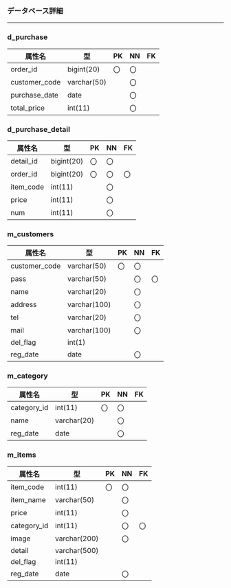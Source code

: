 ### データベース詳細
*****

### d_purchase
|属性名| 型 | PK | NN | FK |
|-----|----|----|----|----|
|order_id|bigint(20)|〇|〇||
|customer_code|varchar(50)||〇|| 
|purchase_date|date||〇||
|total_price|int(11)||〇||

### d_purchase_detail
|属性名| 型 | PK | NN | FK |
|-----|----|----|----|----|
|detail_id|bigint(20)|〇|〇|| 
|order_id|bigint(20)|〇|〇|〇|
|item_code|int(11)||〇||
|price|int(11)||〇||
|num|int(11)||〇||

### m_customers
|属性名| 型 | PK | NN | FK |
|-----|----|----|----|----|
|customer_code|varchar(50)|〇|〇||
|pass|varchar(50)||〇|〇|
|name|varchar(20)||〇||
|address|varchar(100)||〇||
|tel|varchar(20)||〇||
|mail|varchar(100)||〇||
|del_flag|int(1)||||
|reg_date|date||〇||

### m_category
|属性名| 型 | PK | NN | FK |
|-----|----|----|----|----|
|category_id|int(11)|〇|〇||
|name|varchar(20)||〇||
|reg_date|date||〇||

### m_items
|属性名| 型 | PK | NN | FK |
|-----|----|----|----|----|
|item_code|int(11)|〇|〇||
|item_name|varchar(50)||〇||
|price|int(11)||〇||
|category_id|int(11)||〇|〇|
|image|varchar(200)||〇||
|detail|varchar(500)||||
|del_flag|int(11)||||
|reg_date|date||〇||
